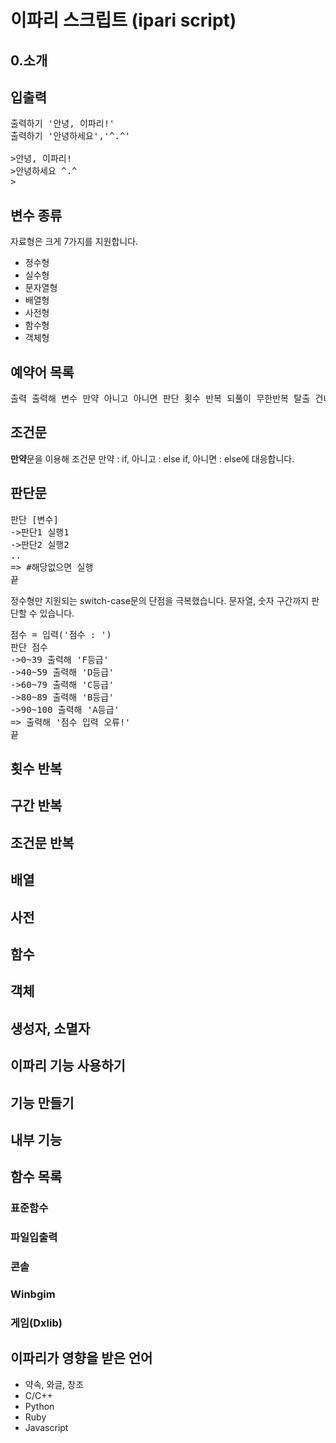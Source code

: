 # 이파리 스크립트 (ipari script)

## 0.소개

## 입출력
<pre>
출력하기 '안녕, 이파리!'
출력하기 '안녕하세요','^.^'

>안녕, 이파리!
>안녕하세요 ^.^
>
</pre>

## 변수 종류
자료형은 크게 7가지를 지원합니다.
* 정수형
* 실수형
* 문자열형
* 배열형
* 사전형
* 함수형
* 객체형

## 예약어 목록
<pre>
출력 출력해 변수 만약 아니고 아니면 판단 횟수 반복 되풀이 무한반복 탈출 건너뛰기 함수 반환 객체 생성 소멸 끝 새로운 기능 사용하기
</pre>

## 조건문
<strong>만약</strong>문을 이용해 조건문
만약 : if, 아니고 : else if, 아니면 : else에 대응합니다.
## 판단문
<pre>
판단 [변수]
->판단1 실행1
->판단2 실행2
..
=> #해당없으면 실행
끝
</pre>

정수형만 지원되는 switch-case문의 단점을 극복했습니다.
문자열, 숫자 구간까지 판단할 수 있습니다.

<pre>
점수 = 입력('점수 : ')
판단 점수
->0~39 출력해 'F등급'
->40~59 출력해 'D등급'
->60~79 출력해 'C등급'
->80~89 출력해 'B등급'
->90~100 출력해 'A등급'
=> 출력해 '점수 입력 오류!'
끝
</pre>

## 횟수 반복
## 구간 반복
## 조건문 반복
## 배열
## 사전
## 함수
## 객체
## 생성자, 소멸자
## 이파리 기능 사용하기
## 기능 만들기
## 내부 기능

## 함수 목록
### 표준함수
### 파일입출력
### 콘솔
### Winbgim
### 게임(Dxlib)
## 이파리가 영향을 받은 언어
* 약속, 와글, 창조
* C/C++
* Python
* Ruby
* Javascript
